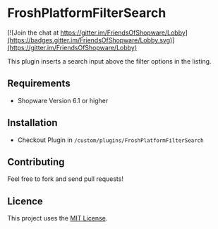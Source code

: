 # FroshPlatformFilterSearch

[![Join the chat at https://gitter.im/FriendsOfShopware/Lobby](https://badges.gitter.im/FriendsOfShopware/Lobby.svg)](https://gitter.im/FriendsOfShopware/Lobby)

This plugin inserts a search input above the filter options in the listing.

## Requirements

- Shopware Version 6.1 or higher

## Installation

- Checkout Plugin in `/custom/plugins/FroshPlatformFilterSearch`

## Contributing

Feel free to fork and send pull requests!

## Licence

This project uses the [MIT License](LICENCE.md).
